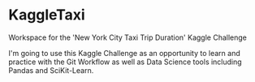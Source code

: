 # KaggleTaxi
Workspace for the 'New York City Taxi Trip Duration' Kaggle Challenge

I'm going to use this Kaggle Challenge as an opportunity to learn and practice with the Git Workflow as well as Data Science tools including Pandas and SciKit-Learn. 
